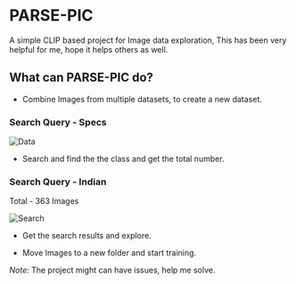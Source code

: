 # PARSE-PIC

A simple CLIP based project for Image data exploration, This has been very helpful for me, hope it helps others as well.


## What can PARSE-PIC do?

- Combine Images from multiple datasets, to create a new dataset.

### Search Query - Specs

![Data](https://github.com/vijishmadhavan/PARSE-PIC/blob/master/Images/download%20(1)-side.png)

- Search and find the the class and get the total number.

### Search Query - Indian

Total - 363 Images

![Search](https://github.com/vijishmadhavan/PARSE-PIC/blob/master/Images/download%20(2)-side.png)

- Get the search results and explore.



- Move Images to a new folder and start training.


*Note:* The project might can have issues, help me solve.
